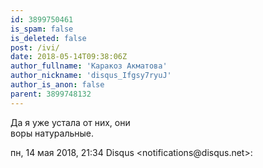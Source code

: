 ```yaml
---
id: 3899750461
is_spam: false
is_deleted: false
post: /ivi/
date: 2018-05-14T09:38:06Z
author_fullname: 'Каракоз Акматова'
author_nickname: 'disqus_Ifgsy7ryuJ'
author_is_anon: false
parent: 3899748132
---
```


<p>Да я уже устала от них, они<br>воры натуральные.</p><p>пн, 14 мая 2018, 21:34 Disqus &lt;notifications@disqus.net&gt;:</p>
